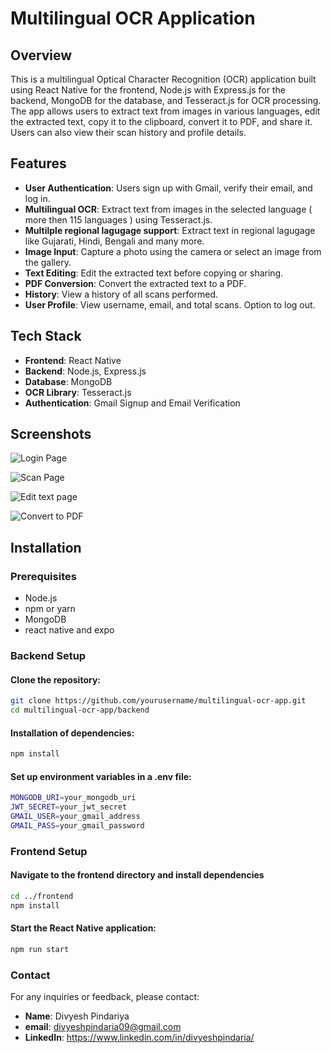 # Multilingual OCR Application

## Overview

This is a multilingual Optical Character Recognition (OCR) application built using React Native for the frontend, Node.js with Express.js for the backend, MongoDB for the database, and Tesseract.js for OCR processing. The app allows users to extract text from images in various languages, edit the extracted text, copy it to the clipboard, convert it to PDF, and share it. Users can also view their scan history and profile details.


## Features

- **User Authentication**: Users sign up with Gmail, verify their email, and log in.
- **Multilingual OCR**: Extract text from images in the selected language ( more then 115 languages ) using Tesseract.js.
- **Multilple regional lagugage support**: Extract text in regional lagugage like Gujarati, Hindi, Bengali and many more.
- **Image Input**: Capture a photo using the camera or select an image from the gallery.
- **Text Editing**: Edit the extracted text before copying or sharing.
- **PDF Conversion**: Convert the extracted text to a PDF.
- **History**: View a history of all scans performed.
- **User Profile**: View username, email, and total scans. Option to log out.


## Tech Stack

- **Frontend**: React Native
- **Backend**: Node.js, Express.js
- **Database**: MongoDB
- **OCR Library**: Tesseract.js
- **Authentication**: Gmail Signup and Email Verification


## Screenshots

![Login Page](https://res.cloudinary.com/dmubceopz/image/upload/v1715753829/uaaegt0lqefixcxccyjy.jpg)


![Scan Page](https://res.cloudinary.com/dmubceopz/image/upload/v1715754332/ekxlf5gcno7jixo1c46q.jpg)

![Edit text page](https://res.cloudinary.com/dmubceopz/image/upload/v1715754576/zsif73fhlt2ihwf9pjhi.jpg)

![Convert to PDF](https://res.cloudinary.com/dmubceopz/image/upload/v1715753831/jomgj3jtpedjgrtxxjtd.jpg)





## Installation

### Prerequisites

- Node.js
- npm or yarn
- MongoDB
- react native and expo

### Backend Setup

#### Clone the repository:

```bash
git clone https://github.com/yourusername/multilingual-ocr-app.git
cd multilingual-ocr-app/backend
```

#### Installation of dependencies:

```bash
npm install
```

#### Set up environment variables in a .env file:

```bash
MONGODB_URI=your_mongodb_uri
JWT_SECRET=your_jwt_secret
GMAIL_USER=your_gmail_address
GMAIL_PASS=your_gmail_password
```

### Frontend Setup

#### Navigate to the frontend directory and install dependencies

```bash
cd ../frontend 
npm install
```

#### Start the React Native application:
```bash
npm run start
```



    
### Contact

For any inquiries or feedback, please contact:

- **Name**: Divyesh Pindariya
- **email**: divyeshpindaria09@gmail.com
- **LinkedIn**: https://www.linkedin.com/in/divyeshpindaria/
